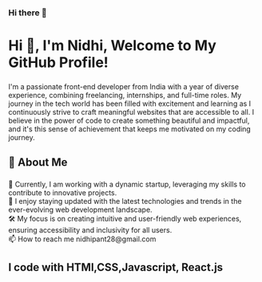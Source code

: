 ### Hi there 👋

<h1 align="left">Hi 👋, I'm Nidhi, Welcome to My GitHub Profile!</h1>

###

<p align="left">I'm a passionate front-end developer from India with a year of diverse experience, combining freelancing, internships, and full-time roles. My journey in the tech world has been filled with excitement and learning as I continuously strive to craft meaningful websites that are accessible to all. I believe in the power of code to create something beautiful and impactful, and it's this sense of achievement that keeps me motivated on my coding journey.</p>

###

<h2 align="left">🚀 About Me</h2>

###

<p align="left">💼 Currently, I am working with a dynamic startup, leveraging my skills to contribute to innovative projects.<br>🌱 I enjoy staying updated with the latest technologies and trends in the ever-evolving web development landscape.<br>🛠️ My focus is on creating intuitive and user-friendly web experiences, ensuring accessibility and inclusivity for all users.<br>📫 How to reach me nidhipant28@gmail.com</p>

###

<h2 align="left">I code with HTMl,CSS,Javascript, React.js</h2>

###

<div align="left">
